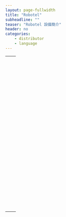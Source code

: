 ```yaml
---
layout: page-fullwidth
title: "Robotel"
subheadline: ""
teaser: "Robotel 設備簡介"
header: no
categories:
    - distributor
    - language
---
```


<table id="Table_01" width="776" height="912" border="0" cellpadding="0" cellspacing="0">
    <tbody>
        <tr>
	    <td colspan="5">
	        <img src="http://www.smartclass.com.tw/images/188_06_1.jpg" border="0" alt="">
            </td>
	    <td rowspan="3">
	        <img src="http://www.smartclass.com.tw/images/188_07.jpg" width="1" height="478" alt="">
            </td>
        </tr>
    </tbody>
</table>
